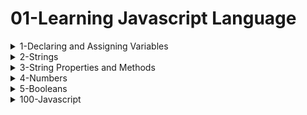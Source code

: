 # 01-Learning Javascript Language

<details>
<summary>1-Declaring and Assigning Variables</summary>

## Declaring and Assigning Variables

```js
var x = 32;
x;

var whereAmI = "Santa Barbara, CA";
whereAmI;

x = 45;
x;

whereAmI = 75;
whereAmI;

var monster1 = "Grover",
  monster2 = "Cookie Monster",
  monster3 = "Animal";

monster1;
monster2;
monster3;

```

<img width="1506" alt="image" src="https://github.com/omeatai/src-AI-Software/assets/32337103/463e4f30-365d-4de0-94cb-b34e8d2c19d8">

# #END</details>

<details>
<summary>2-Strings</summary>

## Strings

```js
"This is a string";
"12";
// 12;

"This is also a string";
// 'This is a string"; // mismatched quotes - this will not execute

'<a href="">';
'<a href="http://www.example.com">';

"This is Joe's favorite string";
'This is Joe\'s "favorite" string';
"This is Joe's \"favorite\" string";

"This is \
Joe's Favorite \
String EVER";

```

<img width="1514" alt="image" src="https://github.com/omeatai/src-AI-Software/assets/32337103/c1f9baff-b3c3-4ae6-a201-bf1173799327">


# #END</details>

<details>
<summary>3-String Properties and Methods</summary>

## String Properties and Methods

```js
var myString = "This is my string. Leave it alone";

myString;

var str1Len = myString.length;
str1Len;

var str1Upper = myString.toUpperCase();
str1Upper;

var str2Len = "This is my string".length;
str2Len;

let declaration = `This I say to you: "good morning". Huzzah!`;
declaration;

declaration = `This I say to you: "${myString}". Huzzah!`;
declaration;

```

<img width="1514" alt="image" src="https://github.com/omeatai/src-AI-Software/assets/32337103/b05854dd-35c2-4e7c-a1e3-4e5c3d1b7a66">

![image](https://github.com/omeatai/src-AI-Software/assets/32337103/013fcf11-ccef-4026-953d-3f0df9725c0e)

# #END</details>

<details>
<summary>4-Numbers</summary>

## Numbers

```js
12;
12.0;
12.82358972893527582
-12;
Infinity
-Infinity;
NaN;

var myNumber = 33;

var num1 = Math.round(12.4984012840918);
console.log(num1);

var num2 = Math.round(12.92309820948209384);
console.log(num2);

var num3 = Math.random();
console.log(num3);

var num4 = Math.random();
console.log(num4);

var num5 = Math.random();
console.log(num5);

var num6 = Math.random();
console.log(num6);

// More info:
// https://developer.mozilla.org/en-US/docs/Glossary/Number
// https://developer.mozilla.org/en-US/docs/Web/JavaScript/Reference/Global_Objects/Infinity
// https://developer.mozilla.org/en-US/docs/Web/JavaScript/Reference/Global_Objects/NaN
// https://developer.mozilla.org/en-US/docs/Web/JavaScript/Reference/Global_Objects/Math

```

<img width="1511" alt="image" src="https://github.com/omeatai/src-AI-Software/assets/32337103/f12529a8-8819-4450-ae48-933cd9922b8d">

# #END</details>

<details>
<summary>5-Booleans</summary>

## Booleans

```js

```

# #END</details>

<details>
<summary>100-Javascript</summary>

## Javascript

```js

```

```js

```

```js

```

```js

```

```js

```

# #END</details>
